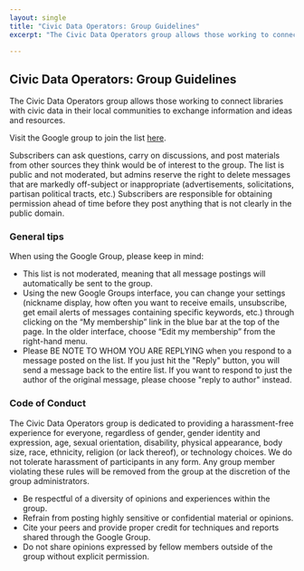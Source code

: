 ```yaml
---
layout: single
title: "Civic Data Operators: Group Guidelines"
excerpt: "The Civic Data Operators group allows those working to connect libraries with civic data in their local communities to exchange information and ideas and resources."

---
```



## Civic Data Operators: Group Guidelines

The Civic Data Operators group allows those working to connect libraries with civic data in their local communities to exchange information and ideas and resources.

Visit the Google group to join the list [here](https://groups.google.com/forum/#!forum/civic-data-operators/join).

Subscribers can ask questions, carry on discussions, and post materials from other sources they think would be of interest to the group. The list is public and not moderated, but admins reserve the right to delete messages that are markedly off-subject or inappropriate (advertisements, solicitations, partisan political tracts, etc.)  Subscribers are responsible for obtaining permission ahead of time before they post anything that is not clearly in the public domain. 

### General tips 

When using the Google Group, please keep in mind:

* This list is not moderated, meaning that all message postings will automatically be sent to the group.
* Using the new Google Groups interface, you can change your settings (nickname display, how often you want to receive emails, unsubscribe, get email alerts of messages containing specific keywords, etc.) through clicking on the “My membership” link in the blue bar at the top of the page.  In the older interface, choose “Edit my membership” from the right-hand menu.
* Please BE NOTE TO WHOM YOU ARE REPLYING when you respond to a message posted on the list.  If you just hit the "Reply" button, you will send a message back to the entire list.  If you want to respond to just the author of the original message, please choose "reply to author" instead.
 
### Code of Conduct 
 
The Civic Data Operators group is dedicated to providing a harassment-free experience for everyone, regardless of gender,
gender identity and expression, age, sexual orientation, disability, physical appearance, body size, race, ethnicity,
religion (or lack thereof), or technology choices. We do not tolerate harassment of participants in any form. 
Any group member violating these rules will be removed from the group at the discretion of the group administrators.
  
* Be respectful of a diversity of opinions and experiences within the group.
* Refrain from posting highly sensitive or confidential material or opinions.
* Cite your peers and provide proper credit for techniques and reports shared through the Google Group.
* Do not share opinions expressed by fellow members outside of the group without explicit permission.
